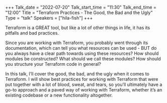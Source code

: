 +++
Talk_date = "2022-07-20"
Talk_start_time = "11:30"
Talk_end_time = "12:00"
Title = "Terraform Practices - The Good, the Bad and the Ugly"
Type = "talk"
Speakers = ["hila-fish"]
+++


Terraform is a GREAT tool, but like a lot of other things in life, it has its pitfalls and bad practices.

Since you are working with Terraform, you probably went through its documentation, which can tell you what resources can be used - BUT do you always have a clear path towards using these resources? How should modules be constructed? What should we call these modules? How should you structure your Terraform code in general?

In this talk, I’ll cover the good, the bad, and the ugly when it comes to Terraform. I will show best practices for working with Terraform that were put together with a lot of blood, sweat, and tears, so you’ll ultimately have a go-to approach and a paved way of working with Terraform, whether it’s an existing codebase or a new functionality altogether.
